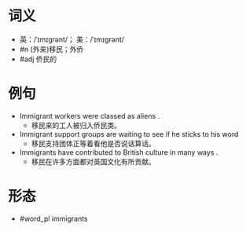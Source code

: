 # 词义
- 英：/ˈɪmɪɡrənt/； 美：/ˈɪmɪɡrənt/
- #n (外来)移民；外侨
- #adj 侨民的
# 例句
- Immigrant workers were classed as aliens .
	- 移民来的工人被归入侨民类。
- Immigrant support groups are waiting to see if he sticks to his word
	- 移民支持团体正等着看他是否说话算话。
- Immigrants have contributed to British culture in many ways .
	- 移民在许多方面都对英国文化有所贡献。
# 形态
- #word_pl immigrants
